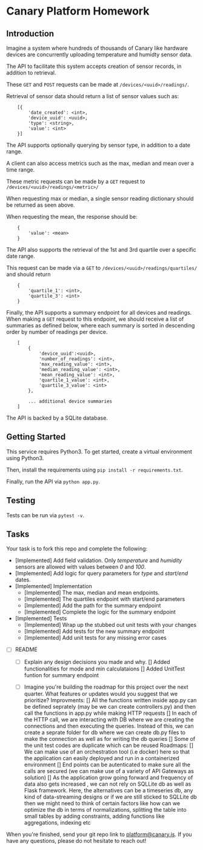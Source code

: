 # Canary Platform Homework

## Introduction
Imagine a system where hundreds of thousands of Canary like hardware devices are concurrently uploading temperature and humidty sensor data.

The API to facilitate this system accepts creation of sensor records, in addition to retrieval.

These `GET` and `POST` requests can be made at `/devices/<uuid>/readings/`.

Retrieval of sensor data should return a list of sensor values such as:

```
    [{
        'date_created': <int>,
        'device_uuid': <uuid>,
        'type': <string>,
        'value': <int>
    }]
```

The API supports optionally querying by sensor type, in addition to a date range.

A client can also access metrics such as the max, median and mean over a time range.

These metric requests can be made by a `GET` request to `/devices/<uuid>/readings/<metric>/`

When requesting max or median, a single sensor reading dictionary should be returned as seen above.

When requesting the mean, the response should be:

```
    {
        'value': <mean>
    }
```

The API also supports the retrieval of the 1st and 3rd quartile over a specific date range.

This request can be made via a `GET` to `/devices/<uuid>/readings/quartiles/` and should return

```
    {
        'quartile_1': <int>,
        'quartile_3': <int>
    }
```

Finally, the API supports a summary endpoint for all devices and readings. When making a `GET` request to this endpoint, we should receive a list of summaries as defined below, where each summary is sorted in descending order by number of readings per device.

```
    [
        {
            'device_uuid':<uuid>,
            'number_of_readings': <int>,
            'max_reading_value': <int>,
            'median_reading_value': <int>,
            'mean_reading_value': <int>,
            'quartile_1_value': <int>,
            'quartile_3_value': <int>
        },

        ... additional device summaries
    ]
```

The API is backed by a SQLite database.

## Getting Started
This service requires Python3. To get started, create a virtual environment using Python3.

Then, install the requirements using `pip install -r requirements.txt`.

Finally, run the API via `python app.py`.

## Testing
Tests can be run via `pytest -v`.

## Tasks
Your task is to fork this repo and complete the following:

- [Implemented] Add field validation. Only *temperature* and *humidity* sensors are allowed with values between *0* and *100*.
- [Implemented] Add logic for query parameters for *type* and *start/end* dates.
- [Implemented] Implementation
  - [Implemented] The max, median and mean endpoints.
  - [Implemented] The quartiles endpoint with start/end parameters
  - [Implemented] Add the path for the summary endpoint
  - [Implemented] Complete the logic for the summary endpoint
- [Implemented] Tests
  - [Implemented] Wrap up the stubbed out unit tests with your changes
  - [Implemented] Add tests for the new summary endpoint
  - [Implemented] Add unit tests for any missing error cases
- [ ] README
  - [ ] Explain any design decisions you made and why.
       [] Added functionalities for mode and min calculataions
       [] Added UnitTest funtion for summary endpoint
  - [ ] Imagine you're building the roadmap for this project over the next quarter. What features or updates would you suggest that we prioritize?
        Improvments:
        [] All the functions written inside app.py can be defined seprately (may be we can create controllers.py) and then call the functions in app.py while making HTTP requests
        [] In each of the HTTP call, we are interacting with DB where we are creating the connections and then executing the queries. Instead of this, we can create a seprate               folder for db where we can create db.py files to make the connection as well as for writing the db queries
        [] Some of the unit test codes are duplicate which can be reused 
        Roadmaps:
        [] We can make use of an orchestration tool (i.e docker) here so that the application can easily deployed and run in a containerized environment
        [] End points can be autenticated to make sure all the calls are secured (we can make use of a variety of API Gateways as solution)
        [] As the application grow going forward and frequency of data also gets increased , we can not rely on SQLLite db as well as Flask framework. Here, the alternatives can           be a timeseries db, any kind of data-streaming designs  or if we are still sticked to SQLLite db then we might need to think of certain factors like how can we                   optimize the db in terms of normalizations, splitting the table into small tables by adding constraints, adding functions like aggregations, indexing etc
        

When you're finished, send your git repo link to platform@canary.is. If you have any questions, please do not hesitate to reach out!
